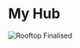 # My Hub

![Rooftop Finalised](https://user-images.githubusercontent.com/86202881/125312863-94d53900-e32c-11eb-8834-ba2ad718e04c.jpg)

